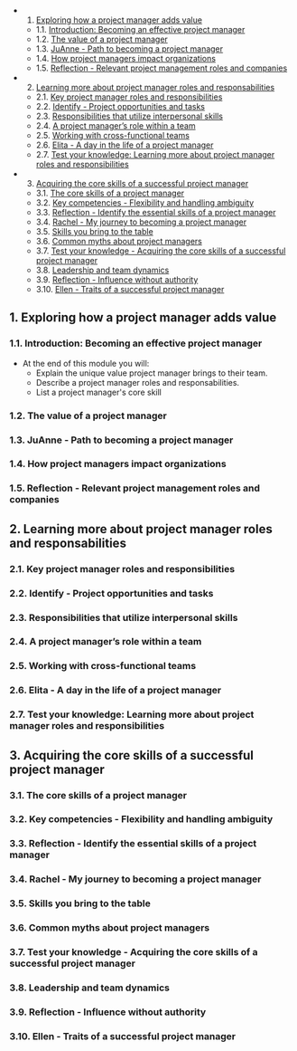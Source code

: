 <!-- vscode-markdown-toc -->
* 1. [Exploring how a project manager adds value](#Exploringhowaprojectmanageraddsvalue)
	* 1.1. [Introduction: Becoming an effective project manager](#Introduction:Becominganeffectiveprojectmanager)
	* 1.2. [The value of a project manager](#Thevalueofaprojectmanager)
	* 1.3. [JuAnne - Path to becoming a project manager](#JuAnne-Pathtobecomingaprojectmanager)
	* 1.4. [How project managers impact organizations](#Howprojectmanagersimpactorganizations)
	* 1.5. [Reflection - Relevant project management roles and companies](#Reflection-Relevantprojectmanagementrolesandcompanies)
* 2. [Learning more about project manager roles and responsabilities](#Learningmoreaboutprojectmanagerrolesandresponsabilities)
	* 2.1. [Key project manager roles and responsibilities](#Keyprojectmanagerrolesandresponsibilities)
	* 2.2. [Identify - Project opportunities and tasks](#Identify-Projectopportunitiesandtasks)
	* 2.3. [Responsibilities that utilize interpersonal skills](#Responsibilitiesthatutilizeinterpersonalskills)
	* 2.4. [A project manager’s role within a team](#Aprojectmanagersrolewithinateam)
	* 2.5. [Working with cross-functional teams](#Workingwithcross-functionalteams)
	* 2.6. [Elita - A day in the life of a project manager](#Elita-Adayinthelifeofaprojectmanager)
	* 2.7. [Test your knowledge: Learning more about project manager roles and responsibilities](#Testyourknowledge:Learningmoreaboutprojectmanagerrolesandresponsibilities)
* 3. [Acquiring the core skills of a successful project manager](#Acquiringthecoreskillsofasuccessfulprojectmanager)
	* 3.1. [The core skills of a project manager](#Thecoreskillsofaprojectmanager)
	* 3.2. [Key competencies - Flexibility and handling ambiguity](#Keycompetencies-Flexibilityandhandlingambiguity)
	* 3.3. [Reflection - Identify the essential skills of a project manager](#Reflection-Identifytheessentialskillsofaprojectmanager)
	* 3.4. [Rachel - My journey to becoming a project manager](#Rachel-Myjourneytobecomingaprojectmanager)
	* 3.5. [Skills you bring to the table](#Skillsyoubringtothetable)
	* 3.6. [Common myths about project managers](#Commonmythsaboutprojectmanagers)
	* 3.7. [Test your knowledge - Acquiring the core skills of a successful project manager](#Testyourknowledge-Acquiringthecoreskillsofasuccessfulprojectmanager)
	* 3.8. [Leadership and team dynamics](#Leadershipandteamdynamics)
	* 3.9. [Reflection - Influence without authority](#Reflection-Influencewithoutauthority)
	* 3.10. [Ellen - Traits of a successful project manager](#Ellen-Traitsofasuccessfulprojectmanager)

<!-- vscode-markdown-toc-config
	numbering=true
	autoSave=true
	/vscode-markdown-toc-config -->
<!-- /vscode-markdown-toc -->
##  1. <a name='Exploringhowaprojectmanageraddsvalue'></a>Exploring how a project manager adds value

###  1.1. <a name='Introduction:Becominganeffectiveprojectmanager'></a>Introduction: Becoming an effective project manager
- At the end of this module you will:
  - Explain the unique value project manager brings to their team.
  - Describe a project manager roles and responsabilities. 
  - List a project manager's core skill

###  1.2. <a name='Thevalueofaprojectmanager'></a>The value of a project manager

###  1.3. <a name='JuAnne-Pathtobecomingaprojectmanager'></a>JuAnne - Path to becoming a project manager

###  1.4. <a name='Howprojectmanagersimpactorganizations'></a>How project managers impact organizations

###  1.5. <a name='Reflection-Relevantprojectmanagementrolesandcompanies'></a>Reflection - Relevant project management roles and companies


##  2. <a name='Learningmoreaboutprojectmanagerrolesandresponsabilities'></a>Learning more about project manager roles and responsabilities

###  2.1. <a name='Keyprojectmanagerrolesandresponsibilities'></a>Key project manager roles and responsibilities
###  2.2. <a name='Identify-Projectopportunitiesandtasks'></a>Identify - Project opportunities and tasks

###  2.3. <a name='Responsibilitiesthatutilizeinterpersonalskills'></a>Responsibilities that utilize interpersonal skills

###  2.4. <a name='Aprojectmanagersrolewithinateam'></a>A project manager’s role within a team

###  2.5. <a name='Workingwithcross-functionalteams'></a>Working with cross-functional teams

###  2.6. <a name='Elita-Adayinthelifeofaprojectmanager'></a>Elita - A day in the life of a project manager

###  2.7. <a name='Testyourknowledge:Learningmoreaboutprojectmanagerrolesandresponsibilities'></a>Test your knowledge: Learning more about project manager roles and responsibilities

##  3. <a name='Acquiringthecoreskillsofasuccessfulprojectmanager'></a>Acquiring the core skills of a successful project manager

###  3.1. <a name='Thecoreskillsofaprojectmanager'></a>The core skills of a project manager

###  3.2. <a name='Keycompetencies-Flexibilityandhandlingambiguity'></a>Key competencies - Flexibility and handling ambiguity

###  3.3. <a name='Reflection-Identifytheessentialskillsofaprojectmanager'></a>Reflection - Identify the essential skills of a project manager

###  3.4. <a name='Rachel-Myjourneytobecomingaprojectmanager'></a>Rachel - My journey to becoming a project manager

###  3.5. <a name='Skillsyoubringtothetable'></a>Skills you bring to the table

###  3.6. <a name='Commonmythsaboutprojectmanagers'></a>Common myths about project managers

###  3.7. <a name='Testyourknowledge-Acquiringthecoreskillsofasuccessfulprojectmanager'></a>Test your knowledge - Acquiring the core skills of a successful project manager

###  3.8. <a name='Leadershipandteamdynamics'></a>Leadership and team dynamics

###  3.9. <a name='Reflection-Influencewithoutauthority'></a>Reflection - Influence without authority

###  3.10. <a name='Ellen-Traitsofasuccessfulprojectmanager'></a>Ellen - Traits of a successful project manager

